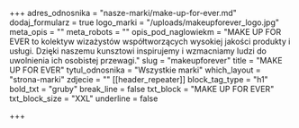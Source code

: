 +++
adres_odnosnika = "nasze-marki/make-up-for-ever.md"
dodaj_formularz = true
logo_marki = "/uploads/makeupforever_logo.jpg"
meta_opis = ""
meta_robots = ""
opis_pod_naglowiekm = "MAKE UP FOR EVER to kolektyw wizażystów współtworzących wysokiej jakości produkty i usługi. Dzięki naszemu kunsztowi inspirujemy i wzmacniamy ludzi do uwolnienia ich osobistej przewagi."
slug = "makeupforever"
title = "MAKE UP FOR EVER"
tytul_odnosnika = "Wszystkie marki"
which_layout = "strona-marki"
zdjecie = ""
[[header_repeater]]
block_tag_type = "h1"
bold_txt = "gruby"
break_line = false
txt_block = "MAKE UP FOR EVER"
txt_block_size = "XXL"
underline = false

+++
